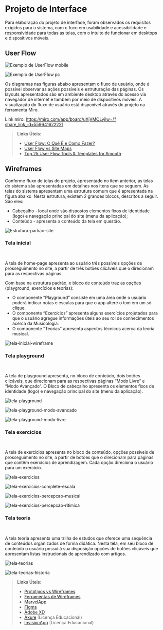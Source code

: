 
# Projeto de Interface

Para elaboração do projeto de interface, foram observados os requisitos exigidos para o sistema, com o foco em usabilidade e acessibilidade e responsividade para todas as telas, com o intuito de funcionar em desktops e dispositivos móveis.

## User Flow

![Exemplo de UserFlow mobile](img/layout_mobile.png)

![Exemplo de UserFlow pc](img/layout_pc.png)

Os diagramas nas figuras abaixo apresentam o fluxo de usuário, onde é possível observar as ações possíveis e estruturação das páginas. Os layouts apresentados são em ambiente desktop através do acesso via navegador de internet e também por meio de dispositivos móveis. A visualização do fluxo de usuário está disponível através do projeto na ferramenta Miro.
<br>

Link miro:
https://miro.com/app/board/uXjVMOLyiIw=/?share_link_id=559641622221

> **Links Úteis**:
> - [User Flow: O Quê É e Como Fazer?](https://medium.com/7bits/fluxo-de-usu%C3%A1rio-user-flow-o-que-%C3%A9-como-fazer-79d965872534)
> - [User Flow vs Site Maps](http://designr.com.br/sitemap-e-user-flow-quais-as-diferencas-e-quando-usar-cada-um/)
> - [Top 25 User Flow Tools & Templates for Smooth](https://www.mockplus.com/blog/post/user-flow-tools)


## Wireframes

Conforme fluxo de telas do projeto, apresentado no item anterior, as telas do sistema são apresentadas em detalhes nos itens que se seguem. As telas do sistema apresentam uma estrutura comum que é apresentada na figura abaixo. Nesta estrutura, existem 2 grandes blocos, descritos a seguir.
<br>
São eles:
* Cabeçalho - local onde são dispostos elementos fixos de identidade (logo) e navegação principal do site (menu da aplicação);
* Conteúdo - apresenta o conteúdo da tela em questão.

![Estrutura-padrao-site](img/estrutura-padrao-site.png)

### Tela inicial
<br>

A tela de home-page apresenta ao usuário três possíveis opções de prosseguimento no site, a partir de três botões clicáveis que o direcionam para as respectivas páginas. 
<br>

Com base na estrutura padrão, o bloco de conteúdo traz as opções (playground, exercícios e teorias):

* O componente “Playground” consiste em uma área onde o usuário poderá indicar notas e escalas para que o app altere o tom em um só clique. 
* O componente “Exercícios” apresenta alguns exercícios projetados para que o usuário agregue informações úteis ao seu rol de conhecimentos acerca da Musicologia.
* O  componente “Teorias” apresenta aspectos técnicos acerca da teoria musical.

![tela-inicial-wireframe](img/tela-inicial-wireframe.png)

### Tela playground
<br>

A tela de playground apresenta, no bloco de conteúdo, dois botões clicáveis, que direcionam para as respectivas páginas “Modo Livre” e “Modo Avançado”. O Bloco de cabeçalho apresenta os elementos fixos de identidade (logo) e navegação principal do site (menu da aplicação).

![tela-playground](img/playground-wireframe.png)

![tela-playground-modo-avancado](img/playground-modo-avancado-wireframe.png)

![tela-playground-modo-livre](img/playground_modo_livre.png)
    
### Tela exercícios
<br>

A tela de exercícios apresenta no bloco de conteúdo, opções possíveis de prosseguimento no site, a partir de botões que o direcionam para páginas que contêm exercícios de aprendizagem. Cada opção direciona o usuário para um exercício.

![tela-exercicios](img/exercicios-wireframe.png)

![tela-exercicios-complete-escala](img/exercicios-complete-escala-wireframe.png)

![tela-exercicios-percepcao-musical](img/exercicios-percepcao-musical-wireframe.png)

![tela-exercicios-percepcao-ritimica](img/exercicios-percepcao-ritimica-wireframe.png)

### Tela teoria
<br>
    
A tela teoria apresenta uma trilha de estudos que oferece uma sequência de conteúdos organizados de forma didática. Nesta tela, em seu bloco de conteúdo o usuário possui à sua disposição opções de botões clicáveis que apresentam listas instrucionais de aprendizado com artigos.

![tela-teorias](img/teoria-wireframe.png)

![tela-teorias-historia](img/teoria-historia-musica-wireframe.png)
    
    
> **Links Úteis**:
> - [Protótipos vs Wireframes](https://www.nngroup.com/videos/prototypes-vs-wireframes-ux-projects/)
> - [Ferramentas de Wireframes](https://rockcontent.com/blog/wireframes/)
> - [MarvelApp](https://marvelapp.com/developers/documentation/tutorials/)
> - [Figma](https://www.figma.com/)
> - [Adobe XD](https://www.adobe.com/br/products/xd.html#scroll)
> - [Axure](https://www.axure.com/edu) (Licença Educacional)
> - [InvisionApp](https://www.invisionapp.com/) (Licença Educacional)
